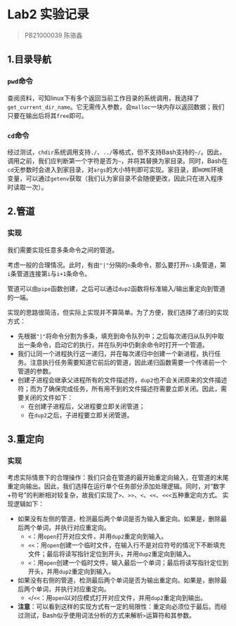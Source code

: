 # Lab2 实验记录
> PB21000039 陈骆鑫

## 1.目录导航

### `pwd`命令

查阅资料，可知linux下有多个返回当前工作目录的系统调用，我选择了`get_current_dir_name`。它无需传入参数，会`malloc`一块内存以返回数据；我们只要在输出后将其`free`即可。

### `cd`命令

经过测试，`chdir`系统调用支持`./`、`../`等格式，但不支持Bash支持的`~/`。因此，调用之前，我们应判断第一个字符是否为`~`，并将其替换为家目录。同时，Bash在`cd`无参数时会进入到家目录，对`args`的大小特判即可实现。家目录，即`HOME`环境变量，可以通过`getenv`获取（我们认为家目录不会随便更改，因此只在进入程序时读取一次）。

## 2.管道

### 实现

我们需要实现任意多条命令之间的管道。

考虑一般的合理情况。此时，有由`"|"`分隔的`n`条命令，那么要打开`n-1`条管道，第`i`条管道连接第`i`与`i+1`条命令。

管道可以由`pipe`函数创建，之后可以通过`dup2`函数将标准输入/输出重定向到管道的一端。

实现的思路很简洁，但实际上实现并不算简单。为了方便，我们选择了递归的实现方式：
- 先根据`"|"`将命令分割为多条，填充到命令队列中；之后每次递归从队列中取出一条命令，启动它的执行，并在队列中仍剩余命令时打开一个管道。
- 我们让同一个进程执行这一递归，并在每次递归中创建一个新进程，执行任务。注意执行任务需要知道它前后的管道，因此递归函数需要一个传递前一个管道的参数。
- 创建子进程会继承父进程所有的文件描述符，`dup2`也不会关闭原来的文件描述符；而为了确保完成任务，所有用不到的文件描述符需要立即关闭。因此，需要关闭的文件如下：
  - 在创建子进程后，父进程要立即关闭管道；
  - 在`dup2`之后，子进程要立即关闭管道。

## 3.重定向

### 实现

考虑实际情景下的合理操作：我们只会在管道的最开始重定向输入，在管道的末尾重定向输出。因此，我们选择在运行单个任务部分添加处理逻辑。同时，对“数字+符号”的判断相对较复杂，故我们实现了`>`、`>>`、`<`、`<<`、`<<<`五种重定向方式。
实现逻辑如下：
- 如果没有左侧的管道，检测最后两个单词是否为输入重定向。如果是，删除最后两个单词，并执行对应重定向。
  - `<`：用`open`打开对应文件，并用`dup2`重定向到输入。
  - `<<`：用`open`创建一个临时文件，在输入行不是对应符号的情况下不断填充文件；最后将读写指针定位到开头，并用`dup2`重定向到输入。
  - `<`：用`open`创建一个临时文件，输入最后一个单词；最后将读写指针定位到开头，并用`dup2`重定向到输入。
- 如果没有右侧的管道，检测最后两个单词是否为输出重定向。如果是，删除最后两个单词，并执行对应重定向。
  - `<`/`<<`：用`open`以对应模式打开对应文件，并用`dup2`重定向到输出。
- **注意**：可以看到这样的实现方式有一定的局限性：重定向必须位于最后。而经过测试，Bash似乎使用词法分析的方式来解析`>`运算符和其参数。